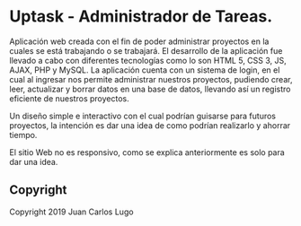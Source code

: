 # Uptask - Administrador de Tareas.

Aplicación web creada con el fin de poder administrar proyectos en la cuales se está trabajando o se trabajará. El desarrollo de la aplicación fue llevado a cabo con diferentes tecnologías como lo son HTML 5, CSS 3, JS, AJAX, PHP y MySQL. La aplicación cuenta con un sistema de login, en el cual al ingresar nos permite administrar nuestros proyectos, pudiendo crear, leer, actualizar y borrar datos en una base de datos, llevando así un registro eficiente de nuestros proyectos.

Un diseño simple e interactivo con el cual podrían guisarse para futuros proyectos, la intención es dar una idea de como podrían realizarlo y ahorrar tiempo.

El sitio Web no es responsivo, como se explica anteriormente es solo para dar una idea.

## Copyright

Copyright 2019 Juan Carlos Lugo
